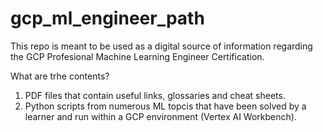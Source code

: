 # gcp_ml_engineer_path
This repo is meant to be used as a digital source of information regarding the GCP Profesional Machine Learning Engineer Certification.

What are trhe contents?

1. PDF files that contain useful links, glossaries and cheat sheets.
2. Python scripts from numerous ML topcis that have been solved by a learner and run within a GCP environment (Vertex AI Workbench).
